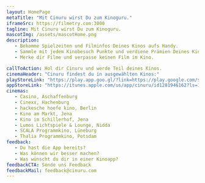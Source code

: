 ```yaml
---
layout: HomePage
metaTitle: "Mit Cinuru wirst Du zum Kinoguru."
iframeSrc: https://filmetry.com:3000
tagline: Mit Cinuru wirst Du zum Kinoguru.
mascotImg: /assets/mascotHome.png
description:
   - Bekomme Spielzeiten und Filminfos Deines Kinos aufs Handy.
   - Sammle mit jedem Kinobesuch Punkte und verdiene Prämien Deines Kinos.
   - Merke dir Filme und verpasse keinen Film im Kino.

callToAction: Hol dir Cinuru und werde Teil deines Kinos.
cinemaHeader: "Cinuru findest du in ausgewählten Kinos:"
playStoreLink: "https://play.app.goo.gl/?link=https://play.google.com/store/apps/details?id%3Dcom.cinuru.app%26ddl%3D1%26pcampaignid%3Dweb_ddl_1"
appStoreLink: "https://itunes.apple.com/us/app/cinuru/id1281946162?ls=1&mt=8"
cinemas:
   - Casino, Aschaffenburg
   - Cinexx, Hachenburg
   - hackesche hoefe kino, Berlin
   - Kino am Markt, Jena
   - Kino im Schillerhof, Jena
   - Lumos Lichtspiele & Lounge, Nidda
   - SCALA Programmkino, Lüneburg
   - Thalia Programmkino, Potsdam
feedback:
   - Du hast die App bereits?
   - Was können wir besser machen?
   - Was wünscht du dir in einer Kinoapp?
feedbackCTA: Sende uns Feedback
feedbackMail: feedback@cinuru.com
---
```


